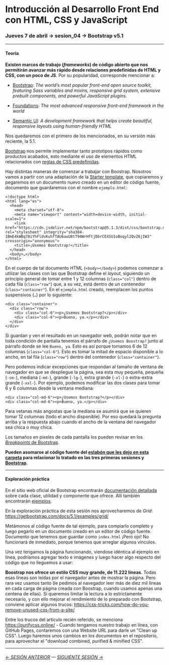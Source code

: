 # Introducción al Desarrollo Front End con HTML, CSS y JavaScript

### Jueves 7 de abril → sesion_04 → Bootstrap v5.1

- - - - - - - - 

#### Teoría

**Existen marcos de trabajo (*frameworks*) de código abierto que nos permitirán avanzar más rápido desde relaciones predefinidas de HTML y CSS, con un poco de JS**. Por su popularidad, corresponde mencionar a:

- [Bootstrap](https://getbootstrap.com/): *The world’s most popular front-end open source toolkit, featuring Sass variables and mixins, responsive grid system, extensive prebuilt components, and powerful JavaScript plugins.*

- [Foundations](https://get.foundation/): *The most advanced responsive front-end framework in the world* 

- [Semantic UI](https://semantic-ui.com/): *A development framework that helps create beautiful, responsive layouts using human-friendly HTML*

Nos quedaremos con el primero de los mencionados, en su versión más reciente, la 5.1. 

[Bootstrap](https://getbootstrap.com/) nos permite implementar tanto prototipos rápidos como productos acabados, esto mediante el uso de elementos HTML relacionados con [reglas de CSS predefinidas](https://cdn.jsdelivr.net/npm/bootstrap@5.1.1/dist/css/bootstrap.css).

Hay distintas maneras de comenzar a trabajar con Boostrap. Nosotros vamos a partir con una adaptación de la [Starter template](https://getbootstrap.com/docs/5.1/getting-started/introduction/#starter-template), que copiaremos y pegaremos en un documento nuevo creado en un editor de código fuente, documento que guardaremos con el nombre `ejemplo.html`: 

```
<!doctype html>
<html lang="es">
  <head>
    <meta charset="utf-8">
    <meta name="viewport" content="width=device-width, initial-scale=1">
    <link href="https://cdn.jsdelivr.net/npm/bootstrap@5.1.3/dist/css/bootstrap.min.css" rel="stylesheet" integrity="sha384-1BmE4kWBq78iYhFldvKuhfTAU6auU8tT94WrHftjDbrCEXSU1oBoqyl2QvZ6jIW3" crossorigin="anonymous">
    <title>¡Usemos Bootstrap!</title>
  </head>
  <body>…</body>
</html>
```

En el cuerpo de tal documento HTML (`<body></body>`) podemos comenzar a utilizar las clases con las que Bootstrap define el *layout*, siguiendo un principio general de tomar entre 1 y 12 columnas (`class="col"`) dentro de cada fila (`class="row"`) que, a su vez, está dentro de un contenedor (`class="container"`). En el `ejemplo.html` creado, reemplacen los puntos suspensivos (`…`) por lo siguiente:

```
<div class="container">
  <div class="row">
    <div class="col-6"><p>¿Usemos Bootstrap?</p></div>
    <div class="col-6"><p>Bueno, ya.</p></div>
  </div>
</div>
```

Si guardan y ven el resultado en un navegador web, podrán notar que en toda condición de pantalla tenemos el párrafo de `¿Usemos Boostrap?` junto al párrafo donde se lee `Bueno, ya`. Esto es así porque tomamos 6 de 12 columnas (`class="col-6"`). Esto es tomar la mitad de espacio disponible a lo ancho, en tal fila (`class="row"`) dentro del contenedor (`class="container"`).

Pero podemos indicar excepciones que respondan al tamaño de ventana de navegador en que se despliegue la página, sea esta muy pequeña, pequeña (`-sm-`), mediana (`-md-`), grande (`-lg-`), extra grande (`-xl-`) o extra-extra grande (`-xxl-`). Por ejemplo, podemos modificar las dos clases para tomar 6 y 6 columnas desde la ventana mediana:

```
<div class="col-md-6"><p>¿Usemos Bootstrap?</p></div>
<div class="col-md-6"><p>Bueno, ya.</p></div> 
```

Para vetanas más angostas que la mediana se asumirá que se quieren tomar 12 columnas (todo el ancho disponible). Por eso quedará la pregunta arriba y la respuesta abajo cuando el ancho de la ventana del navegador sea chica o muy chica. 

Los tamaños en pixeles de cada pantalla los pueden revisar en los [*Breakpoints* de Bootstrap](https://getbootstrap.com/docs/5.1/layout/breakpoints/#available-breakpoints).

**Pueden asomarse al código fuente del [eslabón que les dejo en esta carpeta](https://profesorfaco.github.io/front-end/sesion_04/eslabon.html) para relacionar lo tratado en las tres primeras sesiones y [Bootstrap](https://getbootstrap.com/).**

- - - - - - 

#### Exploración práctica

En el sitio web oficial de Bootstrap encontrarán [documentación detallada](https://getbootstrap.com/docs/5.1/getting-started/introduction/) sobre cada clase, utilidad y componente que ofrece. Allí también encontrarán [ejemplos](https://getbootstrap.com/docs/5.1/examples/). 

En la exploración práctica de esta sesión nos aprovecharemos de *Grid*: https://getbootstrap.com/docs/5.1/examples/grid/

Metámonos al código fuente de tal ejemplo, para compiarlo completo y luego pegarlo en un documento creado en un editor de código fuente. Documento que tenemos que guardar como `index.html` ¡Pero ojo! No funcionará de inmediato, porque tenemos que arreglar algunos vínculos. 

Una vez tengamos la página funcionando, viendose idéntica al ejemplo en línea, podríamos agregar texto e imágenes y luego hacer algo respecto del código que no lleguemos a usar: 

**Boostrap nos ofrece un estilo CSS muy grande, de 11.222 líneas**. Todas esas líneas son leídas por el navegador antes de mostrar la página. Pero rara vez usamos tanto (le pedimos al navegador leer más de diez mil líneas en cada carga de página creada con Boostrap, cuando usamos apenas una centena de ellas). Si queremos limitar la lectura a lo estrictamente necesario, y con ello mejorar el rendimiento de lo preparado con Bootstrap, conviene aplicar algunos trucos: https://css-tricks.com/how-do-you-remove-unused-css-from-a-site/ 

Entre los trucos del artículo recién referido, se menciona https://purifycss.online/ - Cuando tengamos nuestro trabajo en línea, con GitHub Pages, contaremos con una Website URL para darle un "Clean up CSS". Luego haremos unos cambios en los documentos en el repositorio, para aprovechar el "download combined, purified & minified CSS".


- - - - - - - 

###### [← SESIÓN ANTERIOR](https://github.com/profesorfaco/front-end/tree/main/sesion_03) — [SIGUIENTE SESIÓN →](https://github.com/profesorfaco/front-end/tree/main/sesion_05)

